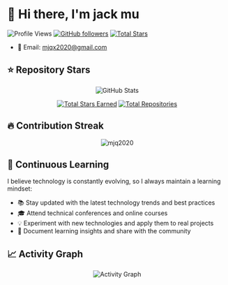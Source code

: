 # 👋 Hi there, I'm jack mu

![Profile Views](https://komarev.com/ghpvc/?username=mjq2020&color=brightgreen)
[![GitHub followers](https://img.shields.io/github/followers/mjq2020?label=Follow&style=social)](https://github.com/mjq2020)
[![Total Stars](https://img.shields.io/github/stars/mjq2020?affiliations=OWNER&style=social)](https://github.com/mjq2020)

- 📧 Email: mjqx2020@gmail.com

## ⭐ Repository Stars

<div align="center">
  <img src="https://github-readme-stats.vercel.app/api?username=mjq2020&show_icons=true&count_private=true&include_all_commits=true&show=reviews,discussions_started,discussions_answered,prs_merged,prs_merged_percentage&theme=algolia" alt="GitHub Stats" />
</div>

<div align="center">
  
[![Total Stars Earned](https://img.shields.io/github/stars/mjq2020?affiliations=OWNER&style=for-the-badge&logo=github&color=yellow)](https://github.com/mjq2020?tab=repositories)
[![Total Repositories](https://img.shields.io/badge/dynamic/json?color=blue&label=Total%20Repos&query=%24.public_repos&url=https://api.github.com/users/mjq2020&style=for-the-badge&logo=github)](https://github.com/mjq2020?tab=repositories)

</div>

## 🔥 Contribution Streak

<div align="center">
  <img src="https://github-readme-streak-stats.herokuapp.com/?user=mjq2020&theme=algolia" alt="mjq2020" />
</div>




## 🌱 Continuous Learning

I believe technology is constantly evolving, so I always maintain a learning mindset:

- 📚 Stay updated with the latest technology trends and best practices
- 🎓 Attend technical conferences and online courses
- 💡 Experiment with new technologies and apply them to real projects
- 📝 Document learning insights and share with the community


## 📈 Activity Graph

<div align="center">
  <img src="https://github-readme-activity-graph.vercel.app/graph?username=mjq2020&theme=github-compact&hide_border=true" alt="Activity Graph" />
</div>
